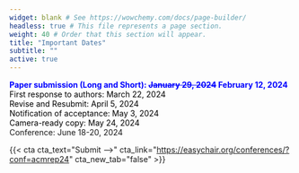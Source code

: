 ```yaml
---
widget: blank # See https://wowchemy.com/docs/page-builder/
headless: true # This file represents a page section.
weight: 40 # Order that this section will appear.
title: "Important Dates"
subtitle: ""
active: true
---
```


<span style=color:blue;font-weight:bold>Paper submission (Long and Short): ~~January 29, 2024~~ February 12, 2024</span>  
<span style=color:black>First response to authors: March 22, 2024</span>  
<span style=color:black>Revise and Resubmit: April 5, 2024</span>  
<span style=color:black>Notification of acceptance:  May 3, 2024</span>  
<span style=color:black>Camera-ready copy:  May 24, 2024</span>  
Conference:  June 18-20, 2024  

{{< cta cta_text="Submit -->" cta_link="https://easychair.org/conferences/?conf=acmrep24" cta_new_tab="false" >}}
